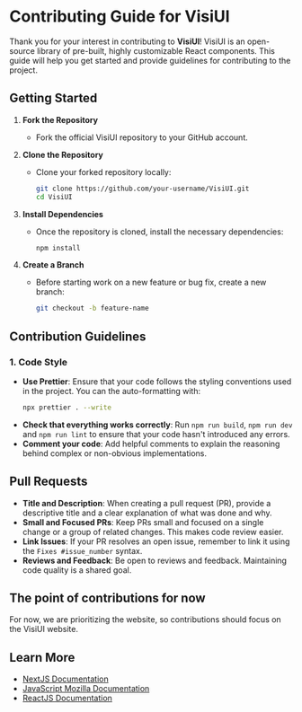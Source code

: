 # Contributing Guide for VisiUI

Thank you for your interest in contributing to **VisiUI**! VisiUI is an open-source library of pre-built, highly customizable React components. This guide will help you get started and provide guidelines for contributing to the project.

## Getting Started

1. **Fork the Repository**

   - Fork the official VisiUI repository to your GitHub account.

2. **Clone the Repository**

   - Clone your forked repository locally:
     ```bash
     git clone https://github.com/your-username/VisiUI.git
     cd VisiUI
     ```

3. **Install Dependencies**

   - Once the repository is cloned, install the necessary dependencies:
     ```bash
     npm install
     ```

4. **Create a Branch**
   - Before starting work on a new feature or bug fix, create a new branch:
     ```bash
     git checkout -b feature-name
     ```

## Contribution Guidelines

### 1. Code Style

- **Use Prettier**: Ensure that your code follows the styling conventions used in the project. You can the auto-formatting with:
  ```bash
  npx prettier . --write
  ```
- **Check that everything works correctly**: Run `npm run build`, `npm run dev` and `npm run lint` to ensure that your code hasn't introduced any errors.
- **Comment your code**: Add helpful comments to explain the reasoning behind complex or non-obvious implementations.


## Pull Requests

- **Title and Description**: When creating a pull request (PR), provide a descriptive title and a clear explanation of what was done and why.
- **Small and Focused PRs**: Keep PRs small and focused on a single change or a group of related changes. This makes code review easier.
- **Link Issues**: If your PR resolves an open issue, remember to link it using the `Fixes #issue_number` syntax.
- **Reviews and Feedback**: Be open to reviews and feedback. Maintaining code quality is a shared goal.

## The point of contributions for now

For now, we are prioritizing the website, so contributions should focus on the VisiUI website.

## Learn More

- [NextJS Documentation](https://nextjs.org/docs)
- [JavaScript Mozilla Documentation](https://developer.mozilla.org/en-US/docs/Web/JavaScript)
- [ReactJS Documentation](https://react.dev/learn)
